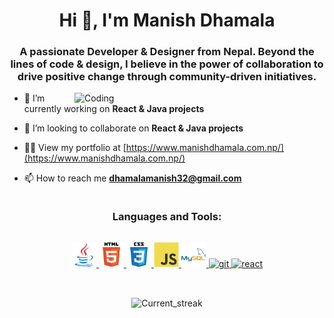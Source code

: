 <h1 align="center">Hi 👋, I'm Manish Dhamala</h1>
<h3 align="center">A passionate Developer & Designer from Nepal. Beyond the lines of code & design, I believe in the power of collaboration to drive positive change through community-driven initiatives.</h3>
<img align="right" alt="Coding" width="400" src="https://guruprasad.codes/_ipx/w_750,q_75/%2F_next%2Fstatic%2Fmedia%2Fcoder.41289687.gif?url=%2F_next%2Fstatic%2Fmedia%2Fcoder.41289687.gif&w=750&q=75">

- 🔭 I’m currently working on **React & Java projects**

- 👯 I’m looking to collaborate on **React & Java projects**

- 👨‍💻 View my portfolio at [https://www.manishdhamala.com.np/](https://www.manishdhamala.com.np/)

- 📫 How to reach me **dhamalamanish32@gmail.com**

<div style="display: flex; flex-direction: column; align-items: center;">
  <h3 align="left">Languages and Tools:</h3>
  <p align="left"> 
      <a href="https://www.java.com" target="_blank" rel="noreferrer"> 
      <img src="https://raw.githubusercontent.com/devicons/devicon/master/icons/java/java-original.svg" alt="java" width="40" height="40"/> 
    </a> 
     <a href="https://www.w3.org/html/" target="_blank" rel="noreferrer"> 
      <img src="https://raw.githubusercontent.com/devicons/devicon/master/icons/html5/html5-original-wordmark.svg" alt="html5" width="40" height="40"/> 
    </a> 
    <a href="https://www.w3schools.com/css/" target="_blank" rel="noreferrer"> 
      <img src="https://raw.githubusercontent.com/devicons/devicon/master/icons/css3/css3-original-wordmark.svg" alt="css3" width="40" height="40"/> 
    </a> 
    <a href="https://developer.mozilla.org/en-US/docs/Web/JavaScript" target="_blank" rel="noreferrer"> 
      <img src="https://raw.githubusercontent.com/devicons/devicon/master/icons/javascript/javascript-original.svg" alt="javascript" width="40" height="40"/> 
    </a> 
    <a href="https://www.mysql.com/" target="_blank" rel="noreferrer"> 
      <img src="https://raw.githubusercontent.com/devicons/devicon/master/icons/mysql/mysql-original-wordmark.svg" alt="mysql" width="40" height="40"/> 
    </a> 
    <a href="https://git-scm.com/" target="_blank" rel="noreferrer"> 
      <img src="https://www.vectorlogo.zone/logos/git-scm/git-scm-icon.svg" alt="git" width="40" height="40"/> 
    </a> 
      <a href="https://react.dev/" target="_blank" rel="noreferrer"> 
      <img src="https://img.favpng.com/4/1/17/react-javascript-vue-js-logo-png-favpng-T97hHj5T2UsnURsbZ0PB5Mi3c.jpg" alt="react" width="40" height="40"/> 
    </a> 
  </p>
  <br>
  <p><img align="center" src="https://github-readme-streak-stats.herokuapp.com/?user=manishdhamala&theme=dark" alt="Current_streak" /></p>
</div>
